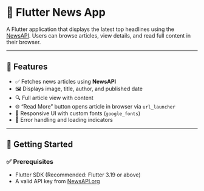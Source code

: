 # 📰 Flutter News App

A Flutter application that displays the latest top headlines using the [NewsAPI](https://newsapi.org/). Users can browse articles, view details, and read full content in their browser.

---

## 🚀 Features

- ✅ Fetches news articles using **NewsAPI**
- 🖼 Displays image, title, author, and published date
- 🔍 Full article view with content
- 🌐 “Read More” button opens article in browser via `url_launcher`
- 📱 Responsive UI with custom fonts (`google_fonts`)
- 🎯 Error handling and loading indicators

---

## 🔧 Getting Started

### ✅ Prerequisites

- Flutter SDK (Recommended: Flutter 3.19 or above)
- A valid API key from [NewsAPI.org](https://newsapi.org/)



